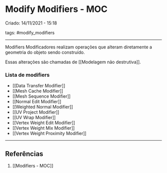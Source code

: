 # Modify Modifiers - MOC
Criado: 14/11/2021 - 15:18

tags:  #modify_modifiers

---

Modifiers Modificadores realizam operações que alteram diretamente a geometria do objeto sendo construído.

Essas alterações são chamadas de [[Modelagem não destrutiva]].

### Lista de modifiers
- [[Data Transfer Modifier]] 
- [[Mesh Cache Modifier]] 
- [[Mesh Sequence Modifier]] 
- [[Normal Edit Modifier]] 
- [[Weighted Normal Modifier]] 
- [[UV Project Modifier]] 
- [[UV Wrap Modifier]] 
- [[Vertex Weight Edit Modifier]] 
- [[Vertex Weight Mix Modifier]] 
- [[Vertex Weight Proximity Modifier]]

---
## Referências
1. [[Modifiers - MOC]]